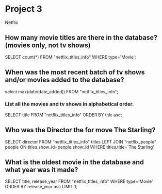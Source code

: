 # Project 3
Netflix 

## How many movie titles are there in the database? (movies only, not tv shows)

SELECT count(*)
FROM "netflix_titles_info"
WHERE type='Movie';

## When was the most recent batch of tv shows and/or movies added to the database?

select max(date(date_added))
FROM "netflix_titles_info";

### List all the movies and tv shows in alphabetical order.

SELECT title
FROM "netflix_titles_info"
ORDER BY title asc;

## Who was the Director the for move The Starling?

SELECT director
FROM "netflix_titles_info" titles
LEFT JOIN "netflix_people" people
ON titles.show_id=people.show_id
WHERE titles.title='The Starling'

## What is the oldest movie in the database and what year was it made?

SELECT title, release_year
FROM "netflix_titles_info"
WHERE type='Movie'
ORDER BY release_year asc
LIMIT 1;
